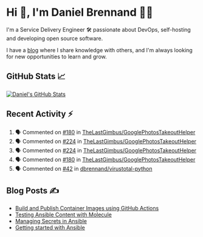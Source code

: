 # Hi 👋, I'm Daniel Brennand 👨‍💻

I'm a Service Delivery Engineer 🛠 passionate about DevOps, self-hosting and developing open source software.

I have a [blog](https://danielbrennand.com/blog/) where I share knowledge with others, and I'm always looking for new opportunities to learn and grow.

## GitHub Stats 📈

[![Daniel's GitHub Stats](https://github-readme-stats-dbrennand.vercel.app/api?username=dbrennand&show_icons=true&count_private=true&hide_border=true&theme=dark)](https://github.com/anuraghazra/github-readme-stats)

## Recent Activity ⚡

<!--START_SECTION:activity-->
1. 🗣 Commented on [#180](https://github.com/TheLastGimbus/GooglePhotosTakeoutHelper/issues/180#issuecomment-1734006002) in [TheLastGimbus/GooglePhotosTakeoutHelper](https://github.com/TheLastGimbus/GooglePhotosTakeoutHelper)
2. 🗣 Commented on [#224](https://github.com/TheLastGimbus/GooglePhotosTakeoutHelper/pull/224#issuecomment-1733951647) in [TheLastGimbus/GooglePhotosTakeoutHelper](https://github.com/TheLastGimbus/GooglePhotosTakeoutHelper)
3. 🗣 Commented on [#224](https://github.com/TheLastGimbus/GooglePhotosTakeoutHelper/pull/224#issuecomment-1733865843) in [TheLastGimbus/GooglePhotosTakeoutHelper](https://github.com/TheLastGimbus/GooglePhotosTakeoutHelper)
4. 🗣 Commented on [#180](https://github.com/TheLastGimbus/GooglePhotosTakeoutHelper/issues/180#issuecomment-1733797360) in [TheLastGimbus/GooglePhotosTakeoutHelper](https://github.com/TheLastGimbus/GooglePhotosTakeoutHelper)
5. 🗣 Commented on [#42](https://github.com/dbrennand/virustotal-python/issues/42#issuecomment-1732598845) in [dbrennand/virustotal-python](https://github.com/dbrennand/virustotal-python)
<!--END_SECTION:activity-->

## Blog Posts ✍

<!-- BLOG-POST-LIST:START -->
- [Build and Publish Container Images using GitHub Actions](https://danielbrennand.com/blog/build-and-publish-container-image-gha/)
- [Testing Ansible Content with Molecule](https://danielbrennand.com/blog/testing-ansible-content/)
- [Managing Secrets in Ansible](https://danielbrennand.com/blog/managing-secrets-in-ansible/)
- [Getting started with Ansible](https://danielbrennand.com/blog/getting-started-ansible/)
<!-- BLOG-POST-LIST:END -->
